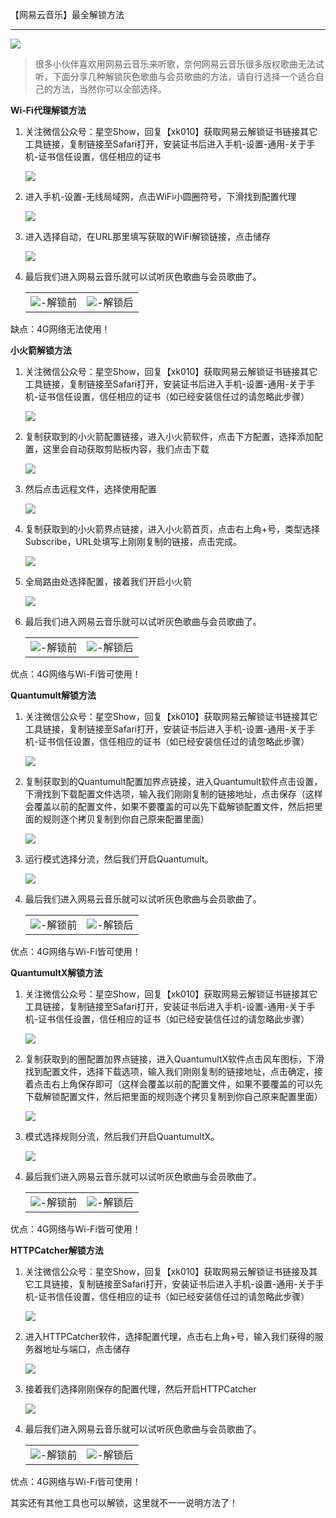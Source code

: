 <p class="text-center">【网易云音乐】最全解锁方法 </p><hr>
<p><img src="https://xkshow.gitee.io/blog/pic/wymusic.jpg" referrerpolicy="no-referrer"></p>
<blockquote><p>很多小伙伴喜欢用网易云音乐来听歌，奈何网易云音乐很多版权歌曲无法试听，下面分享几种解锁灰色歌曲与会员歌曲的方法，请自行选择一个适合自己的方法，当然你可以全部选择。</p>
</blockquote>
<p><strong>Wi-Fi代理解锁方法</strong></p>
<ol>
<li>关注微信公众号：星空Show，回复【xk010】获取网易云解锁证书链接其它工具链接，复制链接至Safari打开，安装证书后进入手机-设置-通用-关于手机-证书信任设置，信任相应的证书</li>
<p><img src="https://xkshow.gitee.io/blog/pic/wy3.jpg" referrerpolicy="no-referrer"></p>
<li>进入手机-设置-无线局域网，点击WiFi小圆圈符号，下滑找到配置代理</li>
<p><img src="https://xkshow.gitee.io/blog/pic/wy4.jpg" referrerpolicy="no-referrer"></p>
<li>进入选择自动，在URL那里填写获取的WiFi解锁链接，点击储存</li>
<p><img src="https://xkshow.gitee.io/blog/pic/wy5.jpg" referrerpolicy="no-referrer"></p>
<li>最后我们进入网易云音乐就可以试听灰色歌曲与会员歌曲了。</li>
<table><tr>
<td><img src=https://xkshow.gitee.io/blog/pic/wy1.jpg border=0>-解锁前</td>
<td><img src=https://xkshow.gitee.io/blog/pic/wy2.jpg border=0>-解锁后</td>
</tr></table>

</ol>
<p>缺点：4G网络无法使用！</p>
<p><strong>小火箭解锁方法</strong></p>
<ol>
<li>关注微信公众号：星空Show，回复【xk010】获取网易云解锁证书链接其它工具链接，复制链接至Safari打开，安装证书后进入手机-设置-通用-关于手机-证书信任设置，信任相应的证书（如已经安装信任过的请忽略此步骤）</li>
<p><img src="https://xkshow.gitee.io/blog/pic/wy3.jpg" referrerpolicy="no-referrer"></p>
<li>复制获取到的小火箭配置链接，进入小火箭软件，点击下方配置，选择添加配置，这里会自动获取剪贴板内容，我们点击下载</li>
<p><img src="https://xkshow.gitee.io/blog/pic/wy6.jpg" referrerpolicy="no-referrer"></p>
<li>然后点击远程文件，选择使用配置</li>
<p><img src="https://xkshow.gitee.io/blog/pic/wy7.jpg" referrerpolicy="no-referrer"></p>
<li>复制获取到的小火箭界点链接，进入小火箭首页，点击右上角+号，类型选择Subscribe，URL处填写上刚刚复制的链接，点击完成。</li>
<p><img src="https://xkshow.gitee.io/blog/pic/wy8.jpg" referrerpolicy="no-referrer"></p>
<li>全局路由处选择配置，接着我们开启小火箭</li>
<p><img src="https://xkshow.gitee.io/blog/pic/wy9.jpg" referrerpolicy="no-referrer"></p>
<li>最后我们进入网易云音乐就可以试听灰色歌曲与会员歌曲了。</li>
<table><tr>
<td><img src=https://xkshow.gitee.io/blog/pic/wy1.jpg border=0>-解锁前</td>
<td><img src=https://xkshow.gitee.io/blog/pic/wy2.jpg border=0>-解锁后</td>
</tr></table>
  
</ol>
<p>优点：4G网络与Wi-Fi皆可使用！</p>
<p><strong>Quantumult解锁方法</strong></p>
<ol>
<li>关注微信公众号：星空Show，回复【xk010】获取网易云解锁证书链接其它工具链接，复制链接至Safari打开，安装证书后进入手机-设置-通用-关于手机-证书信任设置，信任相应的证书（如已经安装信任过的请忽略此步骤）</li>
<p><img src="https://xkshow.gitee.io/blog/pic/wy3.jpg" referrerpolicy="no-referrer"></p>
<li>复制获取到的Quantumult配置加界点链接，进入Quantumult软件点击设置，下滑找到下载配置文件选项，输入我们刚刚复制的链接地址，点击保存（这样会覆盖以前的配置文件，如果不要覆盖的可以先下载解锁配置文件，然后把里面的规则逐个拷贝复制到你自己原来配置里面）</li>
<p><img src="https://xkshow.gitee.io/blog/pic/wy10.jpg" referrerpolicy="no-referrer"></p>
<li>运行模式选择分流，然后我们开启Quantumult。</li>
<p><img src="https://xkshow.gitee.io/blog/pic/wy11.jpg" referrerpolicy="no-referrer"></p>
<li>最后我们进入网易云音乐就可以试听灰色歌曲与会员歌曲了。</li>
<table><tr>
<td><img src=https://xkshow.gitee.io/blog/pic/wy1.jpg border=0>-解锁前</td>
<td><img src=https://xkshow.gitee.io/blog/pic/wy2.jpg border=0>-解锁后</td>
</tr></table>
  
</ol>
<p>优点：4G网络与Wi-Fi皆可使用！</p>
<p><strong>QuantumultX解锁方法</strong> </p>
<ol>
<li>关注微信公众号：星空Show，回复【xk010】获取网易云解锁证书链接其它工具链接，复制链接至Safari打开，安装证书后进入手机-设置-通用-关于手机-证书信任设置，信任相应的证书（如已经安装信任过的请忽略此步骤）</li>
<p><img src="https://xkshow.gitee.io/blog/pic/wy3.jpg" referrerpolicy="no-referrer"></p>
<li>复制获取到的圈配置加界点链接，进入QuantumultX软件点击风车图标，下滑找到配置文件，选择下载选项，输入我们刚刚复制的链接地址，点击确定，接着点击右上角保存即可（这样会覆盖以前的配置文件，如果不要覆盖的可以先下载解锁配置文件，然后把里面的规则逐个拷贝复制到你自己原来配置里面）</li>
<p><img src="https://xkshow.gitee.io/blog/pic/wy12.jpg" referrerpolicy="no-referrer"></p>
<li>模式选择规则分流，然后我们开启QuantumultX。</li>
<p><img src="https://xkshow.gitee.io/blog/pic/wy13.jpg" referrerpolicy="no-referrer"></p>
<li>最后我们进入网易云音乐就可以试听灰色歌曲与会员歌曲了。</li>
<table><tr>
<td><img src=https://xkshow.gitee.io/blog/pic/wy1.jpg border=0>-解锁前</td>
<td><img src=https://xkshow.gitee.io/blog/pic/wy2.jpg border=0>-解锁后</td>
</tr></table>
  
</ol>
<p>优点：4G网络与Wi-Fi皆可使用！</p>
<p><strong>HTTPCatcher解锁方法</strong> </p>
<ol>
<li>关注微信公众号：星空Show，回复【xk010】获取网易云解锁证书链接及其它工具链接，复制链接至Safari打开，安装证书后进入手机-设置-通用-关于手机-证书信任设置，信任相应的证书（如已经安装信任过的请忽略此步骤）</li>
<p><img src="https://xkshow.gitee.io/blog/pic/wy3.jpg" referrerpolicy="no-referrer"></p>
<li>进入HTTPCatcher软件，选择配置代理，点击右上角+号，输入我们获得的服务器地址与端口，点击储存</li>
<p><img src="https://xkshow.gitee.io/blog/pic/wy14.jpg" referrerpolicy="no-referrer"></p>
<li>接着我们选择刚刚保存的配置代理，然后开启HTTPCatcher</li>
<p><img src="https://xkshow.gitee.io/blog/pic/wy15.jpg" referrerpolicy="no-referrer"></p>
<li>最后我们进入网易云音乐就可以试听灰色歌曲与会员歌曲了。  </li>
<table><tr>
<td><img src=https://xkshow.gitee.io/blog/pic/wy1.jpg border=0>-解锁前</td>
<td><img src=https://xkshow.gitee.io/blog/pic/wy2.jpg border=0>-解锁后</td>
</tr></table>
  
</ol>
<p>优点：4G网络与Wi-Fi皆可使用！</p>
<p>其实还有其他工具也可以解锁，这里就不一一说明方法了！</p>
